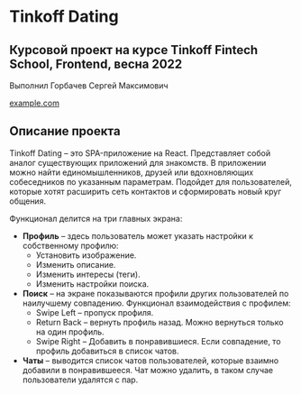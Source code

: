 # Tinkoff Dating

## Курсовой проект на курсе Tinkoff Fintech School, Frontend, весна 2022
Выполнил Горбачев Сергей Максимович

[example.com](example.com)

## Описание проекта
Tinkoff Dating – это SPA-приложение на React. Представляет собой аналог существующих приложений для знакомств. В приложении можно найти единомышленников, друзей или вдохновляющих собеседников по указанным параметрам. Подойдет для пользователей, которые хотят расширить сеть контактов и сформировать новый круг общения.

Функционал делится на три главных экрана:

- **Профиль** – здесь пользователь может указать настройки к собственному профилю:
  * Установить изображение.
  * Изменить описание.
  * Изменить интересы (теги).
  * Изменить настройки поиска.
- **Поиск** – на экране показываются профили других пользователей по наилучшему совпадению. Функционал взаимодействия с профилем:
  * Swipe Left – пропуск профиля.
  * Return Back – вернуть профиль назад. Можно вернуться только на один профиль.
  * Swipe Right – Добавить в понравившиеся. Если совпадение, то профиль добавиться в список чатов.
- **Чаты** – выводится список чатов пользователей, которые взаимно добавили в понравившееся. Чат можно удалить, в таком случае пользователи удалятся с пар.
